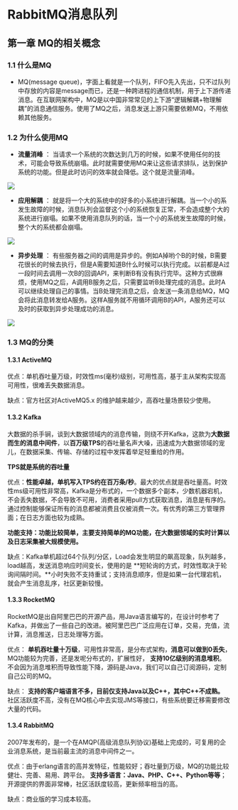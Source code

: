 # RabbitMQ消息队列

## 第一章 MQ的相关概念

### 1.1 什么是MQ

- MQ(message queue)，字面上看就是一个队列，FIFO先入先出，只不过队列中存放的内容是message而已，还是一种跨进程的通信机制，用于上下游传递消息。在互联网架构中，MQ是以中国非常常见的上下游“逻辑解耦+物理解耦”的消息通信服务。使用了MQ之后，消息发送上游只需要依赖MQ，不用依赖其他服务。


### 1.2 为什么使用MQ

- **流量消峰**  ： 当请求一个系统的次数达到几万的时候，如果不使用任何的技术，可能会导致系统崩塌。此时就需要使用MQ来让这些请求排队，达到保护系统的功能。但是此时访问的效率就会降低。这个就是流量消峰。

![](https://gitee.com/YunboCheng/imageBad/raw/master/image/20220210212126.png)

- **应用解耦** ： 就是将一个大的系统中的好多的小系统进行解耦。当一个小的系发生故障的时候，消息队列会监督这个小的系统恢复正常，不会造成整个大的系统进行崩塌。如果不使用消息队列的话，当一个小的系统发生故障的时候，整个大的系统都会崩塌。

![](https://gitee.com/YunboCheng/imageBad/raw/master/image/20220210213018.png)

- **异步处理** ： 有些服务器之间的调用是异步的。例如A掉哟个B的时候，B需要花很长的时候去执行，但是A需要知道B什么时候可以执行完成。以前都是A过一段时间去调用一次B的回调API，来判断B有没有执行完毕。这种方式很麻烦，使用MQ之后，A调用B服务之后，只需要监听B处理完成的消息。此时A可以继续处理自己的事情。当B处理完消息之后，会发送一条消息给MQ，MQ会将此消息转发给A服务。这样A服务就不用循环调用B的API，A服务还可以及时的获取到异步处理成功的消息。

![](https://gitee.com/YunboCheng/imageBad/raw/master/image/20220210213752.png)

### 1.3 MQ的分类

#### 1.3.1 ActiveMQ

优点：单机吞吐量万级，时效性ms(毫秒)级别，可用性高，基于主从架构实现高可用性，很难丢失数据消息。

缺点：官方社区对ActiveMQ5.x 的维护越来越少，高吞吐量场景较少使用。

#### 1.3.2 Kafka

大数据的杀手锏，谈到大数据领域内的消息传输，则绕不开Kafka，这款为**大数据而生的消息中间件**，以**百万级TPS**的吞吐量名声大噪，迅速成为大数据领域的宠儿，在数据采集、传输、存储的过程中发挥着举足轻重给的作用。

**TPS就是系统的吞吐量**

优点：**性能卓越，单机写入TPS约在百万条/秒**。最大的优点就是吞吐量高。时效性ms级可用性非常高，Kafka是分布式的，一个数据多个副本，少数机器宕机，不会丢失数据，不会导致不可用，消费者采用pull方式获取消息，消息是有序的。通过控制能够保证所有的消息都被消费且仅被消费一次。有优秀的第三方管理界面；在日志方面也较为成熟。

**功能支持：功能比较简单，主要支持简单的MQ功能，在大数据领域的实时计算以及日志采集被大规模使用。**

缺点：Kafka单机超过64个队列/分区，Load会发生明显的飙高现象，队列越多，load越高，发送消息响应时间变长，使用的是 **短轮询的方式，时效性取决于轮询间隔时间。**小时失败不支持重试；支持消息顺序，但是如果一台代理宕机，就会产生消息乱序，社区更新较慢。

#### 1.3.3 RocketMQ

RocketMQ是出自阿里巴巴的开源产品，用Java语言编写的，在设计时参考了Kafka，并做出了一些自己的改进。被阿里巴巴广泛应用在订单，交易，充值，流计算，消息推送，日志处理等方面。

优点： **单机吞吐量十万级**，可用性非常高，是分布式架构，**消息可以做到0丢失**，MQ功能较为完善，还是发呢分布式的，扩展性好， **支持10亿级别的消息堆积**。不会因为消息堆积而导致性能下降，源码是Java，我们可以自己订阅源码，定制自己公司的MQ。

缺点： **支持的客户端语言不多，目前仅支持Java以及C++，其中C++不成熟。** 社区活跃度不高，没有在MQ核心中去实现JMS等接口，有些系统要迁移需要修改大量的代码。

#### 1.3.4 RabbitMQ

2007年发布的，是一个在AMQP(高级消息队列协议)基础上完成的，可复用的企业消息系统，是当前最主流的消息中间件之一。

优点：由于erlang语言的高并发特征，性能较好；吞吐量到万级，MQ的功能比较健壮、完善、易用、跨平台。 **支持多语言：Java、PHP、C++、Python等等**；开源提供的界面非常棒，社区活跃度较高，更新频率相当的高。

缺点：商业版的学习成本较高。

